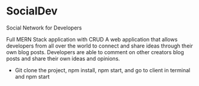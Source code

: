 # SocialDev
Social Network for Developers

Full MERN Stack application with CRUD 
A web application that allows developers from all over the world to connect and share ideas through their own blog posts. Developers are able to comment on other creators blog posts and share their own ideas and opinions.

- Git clone the project, npm install, npm start, and go to client in terminal and npm start 
